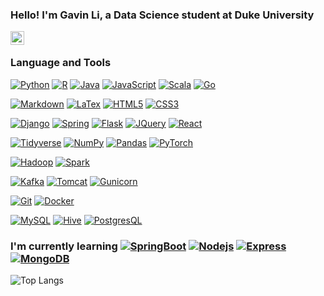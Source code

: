 ### Hello! I'm Gavin Li, a Data Science student at Duke University

<a href="https://www.linkedin.com/in/gavinligz">
<img align="left" alt="Linkedin" width="22px" src="https://cdn.jsdelivr.net/npm/simple-icons@v3/icons/linkedin.svg" />
</a>
<br />

### Language and Tools

<!--
[![Python](https://img.shields.io/badge/-Python-%23ffd343?style=flat&logo=python)](https://www.google.com)
[![Python](https://img.shields.io/badge/-Python-%233776AB?style=flat&logo=python&logoColor=%23ffd343)](https://www.google.com)
[![Python](https://img.shields.io/badge/-Python-%233776AB?style=flat&logo=python&labelColor=%23ffd343)](https://www.google.com)
[![Java](https://img.shields.io/badge/-Java-%23f89820?style=flat&logo=jolin)](https://www.google.com)
-->
[![Python](https://img.shields.io/badge/-Python-%233776AB?style=for-the-badge&logo=python&logoColor=%23ffffff)](https://www.google.com)
[![R](https://img.shields.io/badge/-R-%23276DC2?style=for-the-badge&logo=R)](https://www.google.com)
[![Java](https://img.shields.io/badge/-Java-%23f89820?style=for-the-badge&logo=mocha&logoColor=%23ffffff)](https://www.java.com/)
[![JavaScript](https://img.shields.io/badge/-JavaScript-%23000000?style=for-the-badge&logo=javascript)](https://www.javascript.com/)
[![Scala](https://img.shields.io/badge/-Scala-%23DE3423?style=for-the-badge&logo=scala)](https://www.google.com)
[![Go](https://img.shields.io/badge/-Go-%2329BEB0?style=for-the-badge&logo=go&logoColor=%23ffffff)](https://go.dev/)
<!--
[![Nodejs](https://img.shields.io/badge/-Node.js-%23000000?style=for-the-badge&logo=nodedotjs)](https://www.google.com)
-->

[![Markdown](https://img.shields.io/badge/-Markdown-%2321a2e3?style=for-the-badge&logo=markdown&logoColor=%23ffffff)](https://www.markdownguide.org/)
[![LaTex](https://img.shields.io/badge/-LaTex-%23008080?style=for-the-badge&logo=latex&logoColor=%23ffffff)](https://www.latex-project.org/)
[![HTML5](https://img.shields.io/badge/-HTML5-E34F26?style=for-the-badge&logo=html5&logoColor=%23ffffff)](https://www.google.com)
[![CSS3](https://img.shields.io/badge/-CSS3-1572B6?style=for-the-badge&logo=css3)](https://www.google.com)

[![Django](https://img.shields.io/badge/-Django-%230c4b33?style=for-the-badge&logo=django)](https://www.google.com)
[![Spring](https://img.shields.io/badge/-Spring-%236DB33F?style=for-the-badge&logo=spring&logoColor=%23ffffff)](https://spring.io)
[![Flask](https://img.shields.io/badge/-Flask-%235ca8c1?style=for-the-badge&logo=flask)](https://www.google.com)
[![JQuery](https://img.shields.io/badge/-JQuery-%230769AD?style=for-the-badge&logo=jquery&logoColor=%23ffffff)](https://www.google.com)
[![React](https://img.shields.io/badge/-React-black?style=for-the-badge&logo=react)](https://react.dev)
<!--
[![SpringBoot](https://img.shields.io/badge/-Spring%20Boot-%236DB33F?style=for-the-badge&logo=springboot&logoColor=%23ffffff)](https://www.google.com)
[![React](https://img.shields.io/badge/-React-black?style=for-the-badge&logo=react)](https://www.google.com)
[![Express](https://img.shields.io/badge/-Express-%23000000?style=for-the-badge&logo=express)](https://www.google.com)
-->

[![Tidyverse](https://img.shields.io/badge/-Tidyverse-%231A162D?style=for-the-badge&logo=tidyverse&logoColor=%23ffffff)](https://www.google.com)
[![NumPy](https://img.shields.io/badge/-NumPy-%23013243?style=for-the-badge&logo=numpy)](https://www.google.com)
[![Pandas](https://img.shields.io/badge/-Pandas-%23150458?style=for-the-badge&logo=pandas&logoColor=%23ffffff)](https://www.google.com)
[![PyTorch](https://img.shields.io/badge/-PyTorch-%23000000?style=for-the-badge&logo=pytorch)](https://pytorch.org/)

[![Hadoop](https://img.shields.io/badge/-Hadoop-%237ac0da?style=for-the-badge&logo=apachehadoop&logoColor=%23f5f701)](https://www.google.com)
[![Spark](https://img.shields.io/badge/-Spark-%233a383c?style=for-the-badge&logo=apachespark)](https://www.google.com)

[![Kafka](https://img.shields.io/badge/-Kafka-%2331759e?style=for-the-badge&logo=apachekafka)](https://www.google.com)
[![Tomcat](https://img.shields.io/badge/-Tomcat-%23c4a03c?style=for-the-badge&logo=apachetomcat&logoColor=%23000000)](https://www.google.com)
[![Gunicorn](https://img.shields.io/badge/-Gunicorn-%23499848?style=for-the-badge&logo=gunicorn&logoColor=%23ffffff)](https://gunicorn.org/)

[![Git](https://img.shields.io/badge/-Git-black?style=for-the-badge&logo=git)](https://www.google.com)
[![Docker](https://img.shields.io/badge/-Docker-%232496ED?style=for-the-badge&logo=docker&logoColor=%23ffffff)](https://www.google.com)

[![MySQL](https://img.shields.io/badge/-MySQL-%234479A1?style=for-the-badge&logo=mysql&logoColor=%23ffffff)](https://www.google.com)
[![Hive](https://img.shields.io/badge/-Hive-%23CAB108?style=for-the-badge&logo=apachehive&logoColor=%23000000)](https://www.google.com)
[![PostgresQL](https://img.shields.io/badge/-PostgresQL-%234169E1?style=for-the-badge&logo=postgresql&logoColor=%23ffffff)](https://www.google.com)

### I'm currently learning [![SpringBoot](https://img.shields.io/badge/-Spring%20Boot-%236DB33F?style=flat&logo=springboot&logoColor=%23ffffff)](https://www.google.com) [![Nodejs](https://img.shields.io/badge/-Node.js-%23000000?style=flat&logo=nodedotjs)](https://www.google.com) [![Express](https://img.shields.io/badge/-Express-%23000000?style=flat&logo=express)](https://www.google.com) [![MongoDB](https://img.shields.io/badge/-MongoDB-%2369a24b?style=flat&logo=mongodb&logoColor=%23ffffff)](https://www.google.com)

![Top Langs](https://github-readme-stats.vercel.app/api/top-langs/?username=gli81&hide=jupyter%20notebook,lua&theme=github_dark&langs_count=8)


<!--
**gli81/gli81** is a ✨ _special_ ✨ repository because its `README.md` (this file) appears on your GitHub profile.

Here are some ideas to get you started:

- 🔭 I’m currently working on ...
- 🌱 I’m currently learning ...
- 👯 I’m looking to collaborate on ...
- 🤔 I’m looking for help with ...
- 💬 Ask me about ...
- 📫 How to reach me: ...
- 😄 Pronouns: ...
- ⚡ Fun fact: ...
-->
